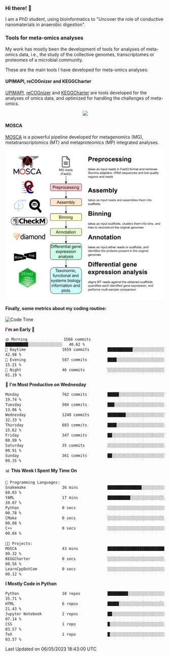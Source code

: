 ### Hi there! 👋

I am a PhD student, using bioinformatics to "Uncover the role of conductive nanomaterials in anaerobic digestion".

### Tools for meta-omics analyses

My work has mostly been the development of tools for analyses of meta-omics data, i.e., the study of the collective genomes, transcriptomes or proteomes of a microbial community.

These are the main tools I have developed for meta-omics analyses:

#### UPIMAPI, reCOGnizer and KEGGCharter

[UPIMAPI](https://github.com/iquasere/UPIMAPI), [reCOGnizer](https://github.com/iquasere/reCOGnizer) and [KEGGCharter](https://github.com/iquasere/KEGGCharter) are tools developed for the analyses of omics data, and optimized for handling the challenges of meta-omics.

<p align="center">
    <img src="assets/annotation_paper.png">
</p>

#### MOSCA

[MOSCA](https://github.com/iquasere/MOSCA) is a powerful pipeline developed for metagenomics (MG), metatranscriptomics (MT) and metaproteomics (MP) integrated analyses.

<p align="center">
    <img src="assets/mosca_workflow.png" align="center" width="700">
</p>


#### Finally, some metrics about my coding routine:

<!--START_SECTION:waka-->
![Code Time](http://img.shields.io/badge/Code%20Time-562%20hrs%2030%20mins-blue)

**I'm an Early 🐤** 

```text
🌞 Morning                1568 commits        ██████████░░░░░░░░░░░░░░░   40.62 % 
🌆 Daytime                1659 commits        ███████████░░░░░░░░░░░░░░   42.98 % 
🌃 Evening                587 commits         ████░░░░░░░░░░░░░░░░░░░░░   15.21 % 
🌙 Night                  46 commits          ░░░░░░░░░░░░░░░░░░░░░░░░░   01.19 % 
```
📅 **I'm Most Productive on Wednesday** 

```text
Monday                   762 commits         █████░░░░░░░░░░░░░░░░░░░░   19.74 % 
Tuesday                  504 commits         ███░░░░░░░░░░░░░░░░░░░░░░   13.06 % 
Wednesday                1248 commits        ████████░░░░░░░░░░░░░░░░░   32.33 % 
Thursday                 603 commits         ████░░░░░░░░░░░░░░░░░░░░░   15.62 % 
Friday                   347 commits         ██░░░░░░░░░░░░░░░░░░░░░░░   08.99 % 
Saturday                 35 commits          ░░░░░░░░░░░░░░░░░░░░░░░░░   00.91 % 
Sunday                   361 commits         ██░░░░░░░░░░░░░░░░░░░░░░░   09.35 % 
```


📊 **This Week I Spent My Time On** 

```text
💬 Programming Languages: 
Snakemake                26 mins             ███████████████░░░░░░░░░░   60.03 % 
YAML                     17 mins             ██████████░░░░░░░░░░░░░░░   39.07 % 
Python                   0 secs              ░░░░░░░░░░░░░░░░░░░░░░░░░   00.78 % 
CMake                    0 secs              ░░░░░░░░░░░░░░░░░░░░░░░░░   00.08 % 
C++                      0 secs              ░░░░░░░░░░░░░░░░░░░░░░░░░   00.04 % 

🐱‍💻 Projects: 
MOSCA                    43 mins             █████████████████████████   99.32 % 
KEGGCharter              0 secs              ░░░░░░░░░░░░░░░░░░░░░░░░░   00.56 % 
LearnCppDotCom           0 secs              ░░░░░░░░░░░░░░░░░░░░░░░░░   00.12 % 
```

**I Mostly Code in Python** 

```text
Python                   10 repos            █████████░░░░░░░░░░░░░░░░   35.71 % 
HTML                     6 repos             █████░░░░░░░░░░░░░░░░░░░░   21.43 % 
Jupyter Notebook         2 repos             ██░░░░░░░░░░░░░░░░░░░░░░░   07.14 % 
CSS                      1 repo              █░░░░░░░░░░░░░░░░░░░░░░░░   03.57 % 
TeX                      1 repo              █░░░░░░░░░░░░░░░░░░░░░░░░   03.57 % 
```




 Last Updated on 06/05/2023 18:43:00 UTC
<!--END_SECTION:waka-->
